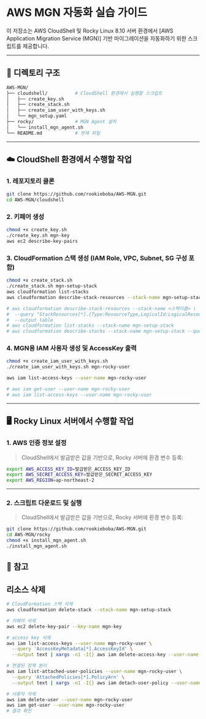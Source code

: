 # AWS MGN 자동화 실습 가이드

이 저장소는 AWS CloudShell 및 Rocky Linux 8.10 서버 환경에서 [AWS Application Migration Service (MGN)] 기반 마이그레이션을 자동화하기 위한 스크립트를 제공합니다.

---

## 📁 디렉토리 구조

```bash
AWS-MGN/
├── cloudshell/          # CloudShell 환경에서 실행할 스크립트
│   ├── create_key.sh
│   ├── create_stack.sh
│   ├── create_iam_user_with_keys.sh
│   └── mgn_setup.yaml
├── rocky/               # MGN Agent 설치
│   └── install_mgn_agent.sh
└── README.md            # 현재 파일
```

---

## ☁️ CloudShell 환경에서 수행할 작업

### 1. 레포지토리 클론
```bash
git clone https://github.com/rookieboba/AWS-MGN.git
cd AWS-MGN/cloudshell
```

### 2. 키페어 생성
```bash
chmod +x create_key.sh
./create_key.sh mgn-key
aws ec2 describe-key-pairs
```

### 3. CloudFormation 스택 생성 (IAM Role, VPC, Subnet, SG 구성 포함)
```bash
chmod +x create_stack.sh
./create_stack.sh mgn-setup-stack
aws cloudformation list-stacks
aws cloudformation describe-stack-resources --stack-name mgn-setup-stack  --query "StackResources[*].{Type:ResourceType,LogicalId:LogicalResourceId,Status:ResourceStatus}"   --output table

# aws cloudformation describe-stack-resources --stack-name <스택이름> \
#  --query "StackResources[*].{Type:ResourceType,LogicalId:LogicalResourceId,Status:ResourceStatus}" \
#  --output table
# aws cloudformation list-stacks --stack-name mgn-setup-stack
# aws cloudformation describe-stacks --stack-name mgn-setup-stack --query "Stacks[0].StackStatus" --output text
```

### 4. MGN용 IAM 사용자 생성 및 AccessKey 출력
```bash
chmod +x create_iam_user_with_keys.sh
./create_iam_user_with_keys.sh mgn-rocky-user

aws iam list-access-keys --user-name mgn-rocky-user

# aws iam get-user --user-name mgn-rocky-user
# aws iam list-access-keys --user-name mgn-rocky-user
```

---


## 🖥️ Rocky Linux 서버에서 수행할 작업

### 1. AWS 인증 정보 설정
> CloudShell에서 발급받은 값을 기반으로, Rocky 서버에 환경 변수 등록:

```bash
export AWS_ACCESS_KEY_ID=발급받은_ACCESS_KEY_ID
export AWS_SECRET_ACCESS_KEY=발급받은_SECRET_ACCESS_KEY
export AWS_REGION=ap-northeast-2
```

---

### 2. 스크립트 다운로드 및 실행
> CloudShell에서 발급받은 값을 기반으로, Rocky 서버에 환경 변수 등록:

```bash
git clone https://github.com/rookieboba/AWS-MGN.git
cd AWS-MGN/rocky
chmod +x install_mgn_agent.sh
./install_mgn_agent.sh

```

## 🔗 참고

## 리소스 삭제

```bash
# CloudFormation 스택 삭제
aws cloudformation delete-stack --stack-name mgn-setup-stack

# 키페어 삭제
aws ec2 delete-key-pair --key-name mgn-key

# access key 삭제
aws iam list-access-keys --user-name mgn-rocky-user \
  --query 'AccessKeyMetadata[*].AccessKeyId' \
  --output text | xargs -n1 -I{} aws iam delete-access-key --user-name mgn-rocky-user --access-key-id {}

# 연결된 정책 분리
aws iam list-attached-user-policies --user-name mgn-rocky-user \
  --query 'AttachedPolicies[*].PolicyArn' \
  --output text | xargs -n1 -I{} aws iam detach-user-policy --user-name mgn-rocky-user --policy-arn {}

# 사용자 삭제
aws iam delete-user --user-name mgn-rocky-user
aws iam get-user --user-name mgn-rocky-user
# 결과 확인

```


